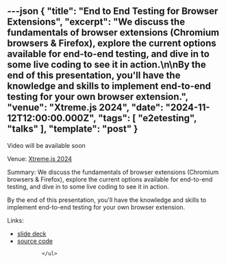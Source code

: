 ---json
{
  "title": "End to End Testing for Browser Extensions",
  "excerpt": "We discuss the fundamentals of browser extensions (Chromium browsers & Firefox), explore the current options available for end-to-end testing, and dive in to some live coding to see it in action.\n\nBy the end of this presentation, you'll have the knowledge and skills to implement end-to-end testing for your own browser extension.",
  "venue": "Xtreme.js 2024",
  "date": "2024-11-12T12:00:00.000Z",
  "tags": [
    "e2etesting",
    "talks"
  ],
  "template": "post"
}
---

<p class="weight-bold">Video will be available soon</p><p><span class="weight-bold">Venue:</span> <a href="https://xtremejs.dev/2024">Xtreme.js 2024</a></p>
      <span class="weight-bold">Summary:</span> We discuss the fundamentals of browser extensions (Chromium browsers & Firefox), explore the current options available for end-to-end testing, and dive in to some live coding to see it in action.

By the end of this presentation, you'll have the knowledge and skills to implement end-to-end testing for your own browser extension.</p>
      <p class="weight-bold">Links:</p>
            <ul>
              <li>
                  <a href="/slides/xtreme24">slide deck</a>
                </li>
              <li>
                  <a href="https://github.com/nickytonline/xtremejs-2024-demo">source code</a>
                </li>

              
            </ul>
